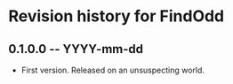 # Revision history for FindOdd

## 0.1.0.0  -- YYYY-mm-dd

* First version. Released on an unsuspecting world.
